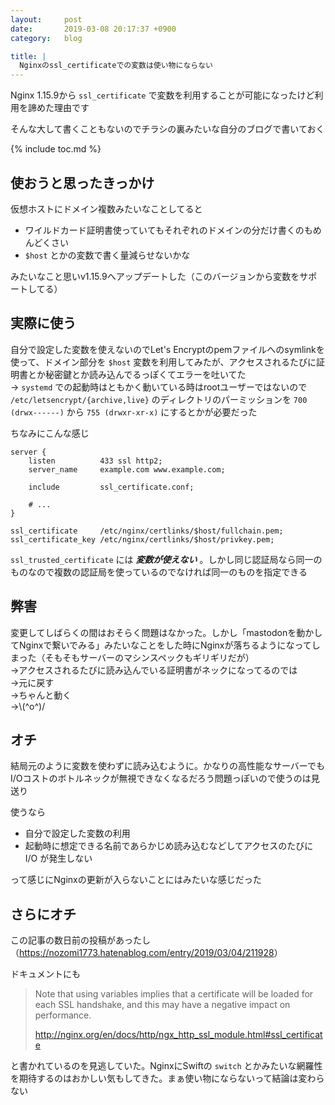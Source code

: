 ```yaml
---
layout:     post
date:       2019-03-08 20:17:37 +0900
category:   blog

title: |
  Nginxのssl_certificateでの変数は使い物にならない
---
```


Nginx 1.15.9から `ssl_certificate` で変数を利用することが可能になったけど利用を諦めた理由です

<!--more-->

そんな大して書くこともないのでチラシの裏みたいな自分のブログで書いておく

{% include toc.md %}

## 使おうと思ったきっかけ
仮想ホストにドメイン複数みたいなことしてると

- ワイルドカード証明書使っていてもそれぞれのドメインの分だけ書くのもめんどくさい
- `$host` とかの変数で書く量減らせないかな

みたいなこと思いv1.15.9へアップデートした（このバージョンから変数をサポートしてる）


## 実際に使う
自分で設定した変数を使えないのでLet's Encryptのpemファイルへのsymlinkを使って、ドメイン部分を `$host` 変数を利用してみたが、アクセスされるたびに証明書とか秘密鍵とか読み込んでるっぽくてエラーを吐いてた  
→ `systemd` での起動時はともかく動いている時はrootユーザーではないので `/etc/letsencrypt/{archive,live}` のディレクトリのパーミッションを `700 (drwx------)` から `755 (drwxr-xr-x)` にするとかが必要だった

ちなみにこんな感じ

```nginx
server {
    listen          433 ssl http2;
    server_name     example.com www.example.com;

    include         ssl_certificate.conf;

    # ...
}
```
```nginx
ssl_certificate     /etc/nginx/certlinks/$host/fullchain.pem;
ssl_certificate_key /etc/nginx/certlinks/$host/privkey.pem;
```

`ssl_trusted_certificate` には ***変数が使えない*** 。しかし同じ認証局なら同一のものなので複数の認証局を使っているのでなければ同一のものを指定できる


## 弊害
変更してしばらくの間はおそらく問題はなかった。しかし「mastodonを動かしてNginxで繋いでみる」みたいなことをした時にNginxが落ちるようになってしまった（そもそもサーバーのマシンスペックもギリギリだが）  
→アクセスされるたびに読み込んでいる証明書がネックになってるのでは  
→元に戻す  
→ちゃんと動く  
→\\(^o^)/


## オチ
結局元のように変数を使わずに読み込むように。かなりの高性能なサーバーでもI/Oコストのボトルネックが無視できなくなるだろう問題っぽいので使うのは見送り

使うなら

- 自分で設定した変数の利用
- 起動時に想定できる名前であらかじめ読み込むなどしてアクセスのたびに I/O が発生しない

って感じにNginxの更新が入らないことにはみたいな感じだった


## さらにオチ
この記事の数日前の投稿があったし（<https://nozomi1773.hatenablog.com/entry/2019/03/04/211928>）

ドキュメントにも
> Note that using variables implies that a certificate will be loaded for each SSL handshake, and this may have a negative impact on performance.
>
> <http://nginx.org/en/docs/http/ngx_http_ssl_module.html#ssl_certificate>

と書かれているのを見逃していた。NginxにSwiftの `switch` とかみたいな網羅性を期待するのはおかしい気もしてきた。まぁ使い物にならないって結論は変わらない
